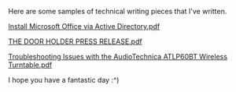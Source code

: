 Here are some samples of technical writing pieces that I've written.

[Install Microsoft Office via Active Directory.pdf](https://github.com/johnjfahey/johnjfahey.github.io/files/8839347/Install.Microsoft.Office.via.Active.Directory.pdf)

[THE DOOR HOLDER PRESS RELEASE.pdf](https://github.com/johnjfahey/johnjfahey.github.io/files/8839348/THE.DOOR.HOLDER.PRESS.RELEASE.pdf)

[Troubleshooting Issues with the AudioTechnica ATLP60BT Wireless Turntable.pdf](https://github.com/johnjfahey/johnjfahey.github.io/files/8905541/Troubleshooting.Issues.with.the.AudioTechnica.ATLP60BT.Wireless.Turntable.pdf)

I hope you have a fantastic day :^)
